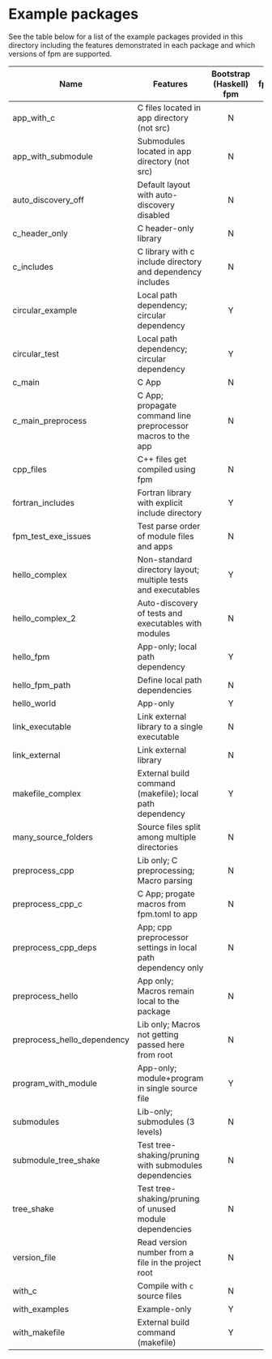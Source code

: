 # Example packages

See the table below for a list of the example packages provided in this directory including
the features demonstrated in each package and which versions of fpm are supported.

| Name                        | Features                                                      | Bootstrap (Haskell) fpm | fpm |
| --------------------------- | ------------------------------------------------------------- | :---------------------: | :-: |
| app_with_c                  | C files located in app directory (not src)                    |            N            |  Y  |
| app_with_submodule          | Submodules located in app directory (not src)                 |            N            |  Y  |
| auto_discovery_off          | Default layout with auto-discovery disabled                   |            N            |  Y  |
| c_header_only               | C header-only library                                         |            N            |  Y  |
| c_includes                  | C library with c include directory and dependency includes    |            N            |  Y  |
| circular_example            | Local path dependency; circular dependency                    |            Y            |  Y  |
| circular_test               | Local path dependency; circular dependency                    |            Y            |  Y  |
| c_main                      | C App                                                         |            N            |  Y  |
| c_main_preprocess           | C App; propagate command line preprocessor macros to the app  |            N            |  Y  |
| cpp_files                   | C++ files get compiled using fpm                              |            N            |  Y  |
| fortran_includes            | Fortran library with explicit include directory               |            Y            |  N  |
| fpm_test_exe_issues         | Test parse order of module files and apps                     |            N            |  Y  |
| hello_complex               | Non-standard directory layout; multiple tests and executables |            Y            |  Y  |
| hello_complex_2             | Auto-discovery of tests and executables with modules          |            N            |  Y  |
| hello_fpm                   | App-only; local path dependency                               |            Y            |  Y  |
| hello_fpm_path              | Define local path dependencies                                |            N            |  Y  |
| hello_world                 | App-only                                                      |            Y            |  Y  |
| link_executable             | Link external library to a single executable                  |            N            |  Y  |
| link_external               | Link external library                                         |            N            |  Y  |
| makefile_complex            | External build command (makefile); local path dependency      |            Y            |  N  |
| many_source_folders         | Source files split among multiple directories                 |            N            |  Y  |
| preprocess_cpp              | Lib only; C preprocessing; Macro parsing                      |            N            |  Y  |
| preprocess_cpp_c            | C App; progate macros from fpm.toml to app                    |            N            |  Y  |
| preprocess_cpp_deps         | App; cpp preprocessor settings in local path dependency only  |            N            |  Y  |
| preprocess_hello            | App only; Macros remain local to the package                  |            N            |  Y  |
| preprocess_hello_dependency | Lib only; Macros not getting passed here from root            |            N            |  Y  |
| program_with_module         | App-only; module+program in single source file                |            Y            |  Y  |
| submodules                  | Lib-only; submodules (3 levels)                               |            N            |  Y  |
| submodule_tree_shake        | Test tree-shaking/pruning with submodules dependencies        |            N            |  Y  |
| tree_shake                  | Test tree-shaking/pruning of unused module dependencies       |            N            |  Y  |
| version_file                | Read version number from a file in the project root           |            N            |  Y  |
| with_c                      | Compile with `c` source files                                 |            N            |  Y  |
| with_examples               | Example-only                                                  |            Y            |  Y  |
| with_makefile               | External build command (makefile)                             |            Y            |  N  |
